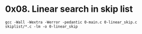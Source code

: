 # 0x08. Linear search in skip list

```
gcc -Wall -Wextra -Werror -pedantic 0-main.c 0-linear_skip.c skiplist/*.c -lm -o 0-linear_skip
```